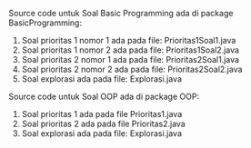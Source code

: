 Source code untuk Soal Basic Programming ada di package BasicProgramming:  
1.  Soal prioritas 1 nomor 1 ada pada file: Prioritas1Soal1.java
2.  Soal prioritas 1 nomor 2 ada pada file: Prioritas1Soal2.java
3.  Soal prioritas 2 nomor 1 ada pada file: Prioritas2Soal1.java
4.  Soal prioritas 2 nomor 2 ada pada file: Prioritas2Soal2.java
5.  Soal explorasi ada pada file: Explorasi.java

Source code untuk Soal OOP ada di package OOP:  
1.  Soal prioritas 1 ada pada file Prioritas1.java
2.  Soal prioritas 2 ada pada file Prioritas2.java
3.  Soal explorasi ada pada file: Explorasi.java
